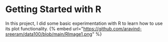 # Getting Started with R

In this project, I did some basic experimentation with R to learn how to use its plot functionality.
{% embed url="https://github.com/aravind-sreeram/data100/blob/main/RImage1.png" %}
